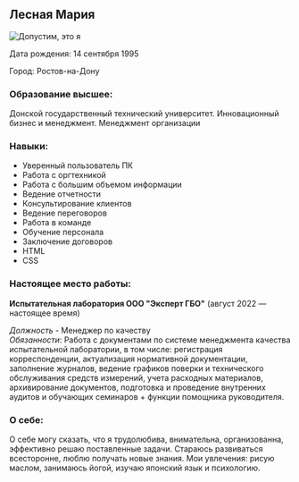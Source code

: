 ## Лесная Мария 

![Допустим, это я](https://klike.net/uploads/posts/2023-01/1673421434_3-88.jpg)

Дата рождения: 14 сентября 1995 

Город: Ростов-на-Дону 

### Образование высшее: 

Донской государственный технический университет. Инновационный бизнес и менеджмент. Менеджмент организации

### Навыки:

* Уверенный пользователь ПК 
* Работа с оргтехникой
* Работа с большим объемом информации
* Ведение отчетности
* Консультирование клиентов 
* Ведение переговоров 
* Работа в команде 
* Обучение персонала 
* Заключение договоров 
* HTML
* CSS

### Настоящее место работы:

**Испытательная лаборатория ООО "Эксперт ГБО"** (август 2022 — настоящее время)

*Должность* - Менеджер по качеству\
*Обязанности*:
Работа с документами по системе менеджмента качества испытательной лаборатории, в том числе: регистрация корреспонденции, актуализация нормативной документации, заполнение журналов, ведение графиков поверки и технического обслуживания средств измерений, учета расходных материалов, архивирование документов, подготовка и проведение внутренних аудитов и обучающих семинаров + функции помощника руководителя. 

### О себе:

О себе могу сказать, что я трудолюбива, внимательна, организованна, эффективно решаю поставленные задачи. Стараюсь развиваться всесторонне, люблю получать новые знания. Мои увлечения: рисую маслом, занимаюсь йогой, изучаю японский язык и психологию.
